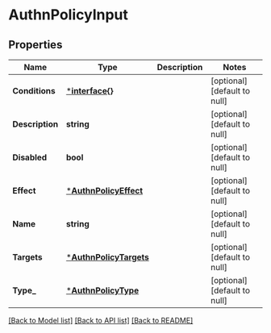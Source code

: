 # AuthnPolicyInput

## Properties
Name | Type | Description | Notes
------------ | ------------- | ------------- | -------------
**Conditions** | [***interface{}**](interface{}.md) |  | [optional] [default to null]
**Description** | **string** |  | [optional] [default to null]
**Disabled** | **bool** |  | [optional] [default to null]
**Effect** | [***AuthnPolicyEffect**](AuthnPolicyEffect.md) |  | [optional] [default to null]
**Name** | **string** |  | [optional] [default to null]
**Targets** | [***AuthnPolicyTargets**](AuthnPolicyTargets.md) |  | [optional] [default to null]
**Type_** | [***AuthnPolicyType**](AuthnPolicyType.md) |  | [optional] [default to null]

[[Back to Model list]](../README.md#documentation-for-models) [[Back to API list]](../README.md#documentation-for-api-endpoints) [[Back to README]](../README.md)

